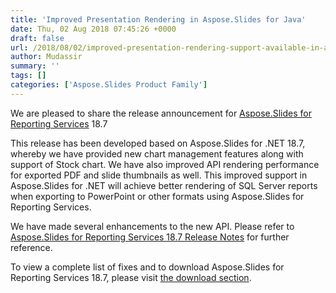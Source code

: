 ```yaml
---
title: 'Improved Presentation Rendering in Aspose.Slides for Java'
date: Thu, 02 Aug 2018 07:45:26 +0000
draft: false
url: /2018/08/02/improved-presentation-rendering-support-available-in-aspose.slides-5/
author: Mudassir
summary: ''
tags: []
categories: ['Aspose.Slides Product Family']
---
```


We are pleased to share the release announcement for [Aspose.Slides for Reporting Services][1] 18.7

This release has been developed based on Aspose.Slides for .NET 18.7, whereby we have provided new chart management features along with support of Stock chart. We have also improved API rendering performance for exported PDF and slide thumbnails as well. This improved support in Aspose.Slides for .NET will achieve better rendering of SQL Server reports when exporting to PowerPoint or other formats using Aspose.Slides for Reporting Services.

We have made several enhancements to the new API. Please refer to [Aspose.Slides for Reporting Services 18.7 Release Notes][2] for further reference.

To view a complete list of fixes and to download Aspose.Slides for Reporting Services 18.7, please visit [the download section][3].




[1]: https://products.aspose.com/slides/reporting-services
[2]: https://docs.aspose.com/slides/reportingservices/aspose-slides-for-reporting-services-18-7-release-notes/
[3]: https://downloads.aspose.com/slides/reportingservices




